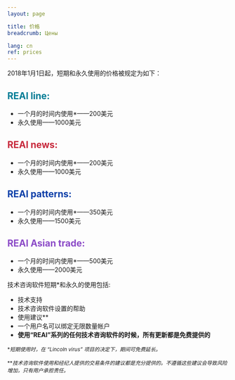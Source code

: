 ```yaml
---
layout: page

title: 价格
breadcrumb: Цены

lang: cn
ref: prices
---
```


2018年1月1日起，短期和永久使用的价格被规定为如下：

## <span style="color:#007c95">REAl line:</span>

- 一个月的时间内使用*——200美元
- 永久使用——1000美元

## <span style="color:#c7283b">REAl news:</span>

- 一个月的时间内使用*——200美元  
- 永久使用——1000美元

## <span style="color:#0a3ea8">REAl patterns:</span>

- 一个月的时间内使用*——350美元  
- 永久使用——1500美元

## <span style="color:#8b4ac7">REAl Asian trade:</span>

- 一个月的时间内使用*——500美元  
- 永久使用——2000美元

技术咨询软件短期*和永久的使用包括:

- 技术支持
- 技术咨询软件设置的帮助
- 使用建议**
- 一个用户名可以绑定无限数量帐户
- **使用“REAl”系列的任何技术咨询软件的时候，所有更新都是免费提供的**


<small>\*_短期使用时，在 “Lincoln virus” 项目的决定下，期间可免费延长。_</small>

<small>\*\*_技术咨询软件使用和经纪人提供的交易条件的建议都是充分提供的。不遵循这些建议会导致风险增加，只有用户承担责任。_</small>
